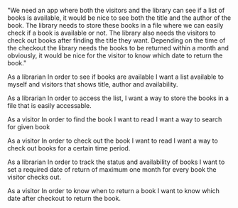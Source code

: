 "We need an app where both the visitors and the library can see if a list of books is available, it would be nice to see both the title and the author of the book. The library needs to store these books in a file where we can easily check if a book is available or not. The library also needs the visitors to check out books after finding the title they want. Depending on the time of the checkout the library needs the books to be returned within a month and obviously, it would be nice for the visitor to know which date to return the book."

As a librarian
In order to see if books are available
I want a list available to myself and visitors that shows title, author and availability.

As a librarian
In order to access the list,
I want a way to store the books in a file that is easily accessable.

As a visitor
In order to find the book I want to read
I want a way to search for given book

As a visitor
In order to check out the book I want to read
I want a way to check out books for a certain time period.

As a librarian
In order to track the status and availability of books
I want to set a required date of return of maximum one month for every book the visitor checks out.

As a visitor
In order to know when to return a book
I want to know which date after checkout to return the book.

